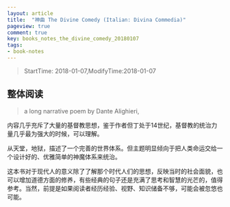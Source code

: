 ```yaml
---
layout: article
title:  "神曲 The Divine Comedy (Italian: Divina Commedia)"
pageview: true
comment: true
key: books_notes_the_divine_comedy_20180107
tags:
- book-notes
---
```


<!---more--->
> StartTime: 2018-01-07,ModifyTime:2018-01-07

## 整体阅读
> a long narrative poem by Dante Alighieri,

内容几乎充斥了大量的基督教思想，鉴于作者但丁处于14世纪，基督教的统治力量几乎最为强大的时候，可以理解。

从天堂，地狱，描述了一个完善的世界体系。但主题明显倾向于把人类命运交给一个设计好的、优雅简单的神魔体系来统治。

这本书对于现代人的意义除了了解那个时代人们的思想，反映当时的社会面貌，也可以增加道德方面的修养，有些经典的句子还是充满了思考和智慧的光芒的，值得参考。当然，前提是如果阅读者经历经验、视野、知识储备不够，可能会被忽悠也可能。
